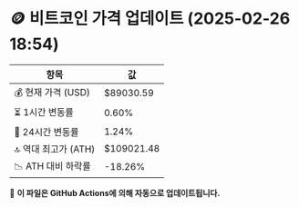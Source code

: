# 🪙 비트코인 가격 업데이트 (2025-02-26 18:54)

| 항목                | 값 |
|--------------------|----------------|
| 💰 현재 가격 (USD) | $89030.59 |
| ⏳ 1시간 변동률    | 0.60% |
| 📆 24시간 변동률   | 1.24% |
| 🔝 역대 최고가 (ATH) | $109021.48 |
| 📉 ATH 대비 하락률 | -18.26% |

🔄 **이 파일은 GitHub Actions에 의해 자동으로 업데이트됩니다.**
